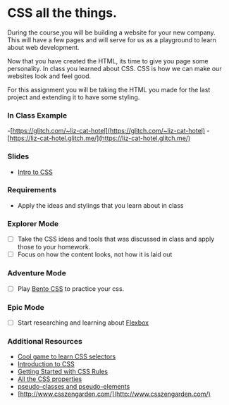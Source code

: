 # CSS all the things.

During the course,you will be building a website for your new company. This will have a few pages and will serve for us as a playground to learn about web development.

Now that you have created the HTML, its time to give you page some personality. In class you learned about CSS. CSS is how we can make our websites look and feel good.

For this assignment you will be taking the HTML you made for the last project and extending it to have some styling.

### In Class Example

-[https://glitch.com/~liz-cat-hotel](https://glitch.com/~liz-cat-hotel)
-[https://liz-cat-hotel.glitch.me/](https://liz-cat-hotel.glitch.me/)

### Slides

- [Intro to CSS](https://slides.com/lizthrilla/test-drive-css#/)

### Requirements

- Apply the ideas and stylings that you learn about in class

### Explorer Mode

- [ ] Take the CSS ideas and tools that was discussed in class and apply those to your homework.
- [ ] Focus on how the content looks, not how it is laid out

### Adventure Mode

- [ ] Play [Bento CSS](https://flukeout.github.io/) to practice your css.

### Epic Mode

- [ ] Start researching and learning about [Flexbox](https://css-tricks.com/snippets/css/a-guide-to-flexbox/)

### Additional Resources

- [Cool game to learn CSS selectors](https://flukeout.github.io/)
- [Introduction to CSS](https://developer.mozilla.org/en-US/docs/Learn/CSS/Introduction_to_CSS)
- [Getting Started with CSS Rules](https://developer.mozilla.org/en-US/docs/Learn/Getting_started_with_the_web/CSS_basics#Anatomy_of_a_CSS_ruleset)
- [All the CSS properties](https://developer.mozilla.org/en-US/docs/Web/CSS/Reference#Keyword_index)
- [pseudo-classes and pseudo-elements](https://developer.mozilla.org/en-US/docs/Learn/CSS/Introduction_to_CSS/Pseudo-classes_and_pseudo-elements)
- [http://www.csszengarden.com/](http://www.csszengarden.com/)
